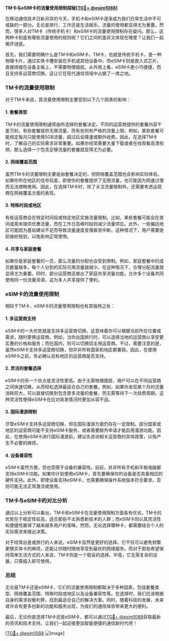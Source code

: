 **TM卡与eSIM卡的流量使用限制探秘[[TG💪+ @esim1088](https://t.me/s/esim1088)]**

在移动通信技术日新月异的今天，手机卡和eSIM卡逐渐成为我们日常生活中不可或缺的一部分。无论是旅行、工作还是生活娱乐，流量的使用都显得尤为重要。然而，很多人对TM卡（传统手机卡）和eSIM卡的流量使用限制存在疑问。那么，这两种卡到底有哪些流量使用的规则呢？它们之间的差异又体现在哪里？让我们一起揭开谜底。

首先，我们需要明确什么是TM卡和eSIM卡。TM卡，也就是传统手机卡，是一种物理卡片，通过实体卡槽安装在手机或其他设备中。而eSIM卡则是嵌入式芯片，直接焊接在设备主板上，不需要物理插拔。从外观上看，eSIM卡更小巧便捷，而且支持多运营商切换，这让它在现代通信领域中占据了一席之地。

### TM卡的流量使用限制

对于TM卡来说，其流量使用限制主要受到以下几个因素的影响：

#### 1. **套餐类型**
TM卡的流量使用限制通常由所选择的套餐决定。不同的运营商提供的套餐内容千差万别，有些套餐提供无限流量，而有些则有严格的流量上限。例如，某些套餐可能规定每月只能使用5GB流量，超过后会降速或额外收费。因此，在选择TM卡时，了解自己的实际需求非常重要。如果你经常需要大量下载或者在线观看高清视频，那么选择一个包含足够流量的套餐就显得尤为必要。

#### 2. **网络覆盖范围**
虽然TM卡的流量限制主要是由套餐决定的，但网络覆盖范围也会影响实际体验。如果你所在地区的信号较差，即使你的套餐提供了无限流量，也可能因为网速过慢而无法顺畅使用。因此，在选择TM卡时，除了关注流量限制外，还需要考虑运营商在网络覆盖方面的表现。

#### 3. **特殊时段或地区**
有些运营商会在特定时间段或特定地区实施流量限制。比如，某些套餐可能会在夜间或周末提供优惠流量，而在工作日高峰时段则减少流量供应。此外，一些偏远地区可能因为基站建设不足而导致流量速度变慢甚至中断。这种情况下，用户需要提前做好规划，以免影响正常使用。

#### 4. **共享与家庭套餐**
如果你是家庭套餐的一员，那么流量的分配也会受到限制。例如，家庭套餐中的成员数量越多，每个人分到的实际可用流量就越少。在这种情况下，合理分配流量就显得尤为重要。同时，部分运营商还推出了家庭共享流量功能，允许多个设备共同使用同一份流量资源，这为多人共享提供了便利。

### eSIM卡的流量使用限制

相较于TM卡，eSIM卡的流量使用限制也有其独特之处：

#### 1. **多运营商支持**
eSIM卡的一大优势就是支持多运营商切换。这意味着你可以根据当前所在位置或需求，随时更换运营商。例如，当你出国旅行时，可以选择当地的运营商以享受更实惠的价格和服务；而在国内，则可以切换回主用运营商。不过，需要注意的是，虽然eSIM卡支持多运营商切换，但并非所有国家和地区都兼容。因此，在使用eSIM卡之前，务必确认目标地区的运营商是否支持。

#### 2. **灵活的套餐选择**
eSIM卡的另一个优点是灵活性更高。由于无需物理插拔，用户可以在不同运营商之间快速切换，从而轻松选择最适合自己的套餐。例如，如果你发现某个月的流量消耗较大，可以直接切换到包含更多流量的套餐，而无需等待下一次续费周期。这种灵活性使得eSIM卡在应对突发情况时更加从容不迫。

#### 3. **国际漫游限制**
尽管eSIM卡支持多运营商切换，但在国际漫游方面仍存在一定限制。部分国家或地区的运营商可能不支持eSIM卡服务，或者需要额外申请才能启用漫游功能。因此，在使用eSIM卡进行国际漫游前，建议先咨询相关运营商的具体政策，以免产生不必要的麻烦。

#### 4. **设备兼容性**
eSIM卡虽然方便，但也受限于设备的兼容性。目前，并非所有手机和平板电脑都支持eSIM卡功能。如果你计划使用eSIM卡，首先要确保你的设备是否具备相应的硬件支持。此外，即使设备支持eSIM卡，也需要确保操作系统版本符合要求，否则可能无法正常激活或使用。

### TM卡与eSIM卡的对比分析

通过以上分析可以看出，TM卡和eSIM卡在流量使用限制方面各有优劣。TM卡的优势在于稳定性较高，适合那些不太熟悉新技术的人群；而eSIM卡则以其灵活性和便捷性赢得了越来越多用户的青睐。然而，无论选择哪种卡，都需要结合个人的实际需求来做出决策。

对于经常出差或旅行的人来说，eSIM卡显然是更好的选择。它不仅可以避免频繁更换实体卡的麻烦，还能让你随时随地享受到最优的网络服务。而对于那些希望保持简单生活方式的人来说，TM卡则是一个稳妥的选择。毕竟，它无需复杂的设置，只需插入即可使用。

### 总结

无论是TM卡还是eSIM卡，它们的流量使用限制都取决于多种因素，包括套餐类型、网络覆盖范围、特殊时段或地区以及设备兼容性等。在选择时，我们应该根据自身的需求权衡利弊，找到最适合自己的解决方案。同时，随着科技的发展，未来或许会有更多创新的功能和服务出现，为我们的通信体验带来更大的便利。

最后，无论你是选择TM卡还是eSIM卡，都可以通过[TG💪+ @esim1088](https://t.me/s/esim1088)获取最新的资讯和技术支持。让我们一起迎接更加智能便捷的通信新时代吧！

[[TG💪+ @esim1088](https://t.me/s/esim1088) ![Image](https://i.postimg.cc/4NQfJmqS/Snipaste-2025-05-13-00-14-12.png)]